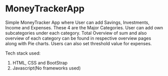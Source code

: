 # MoneyTrackerApp
 Simple MoneyTracker App where User can add Savings, Investments, Income and Expenses. These 4 are the Major Categories.
 User can add own subcategories under each category.
 Total Overview of sum and also overview of each category can be found in respective overview pages along with Pie charts.
 Users can also set threshold value for expenses. 
 
 Tech stack used:
 1) HTML, CSS and BootStrap
 2) Javascript(No frameworks used)
 
